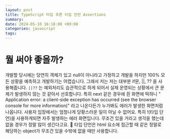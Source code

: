 ```yaml
---
layout: post
title: TypeScript 타입 추론 타입 단언 Assertions
summary: 
date: 2024-05-10 16:18:00 +09:00
categories: javascript
tags: 
---
```


# 뭘 써야 좋을까?
개발할 당시에는 당연히 객체가 있고 null이 아니라고 가정하고 개발을 하지만 100% 모든 상황을 예측하고 개발하기는 어렵습니다. 그래서 저는 저는 대부분 if문, ||, ?? 을 사용해줍니다. <code>||</code><code>??</code> 는 예외처리도 습관적으로 하게 되어서 실제 운영되는 상황에서 큰 문제가 발생하지 않는 것 같아서 선호합니다. 특히 next 같은 경우에 흰 화면에 떡하니 " Application error: a client-side exception has occurred (see the browser console for more information)" 라고 나온다든가 누가봐도 에러가 발생한 화면처럼 나옵니다. 사용자 입장에서는 엄청나게 당황스러운 일이 아닐 수 없어요. 특히 !(타입 단언)을 사용하게되면 자주 발생하는 에러 화면입니다. 무조건 있을 거라고 생각을 했는데 없을 경우가 정말 많이 생긴다고요. 🥲 타입 단언은 html 요소에 접근할 때 같은 정말로 해당하는 object가 무조건 있을 수밖에 없을 때만 사용합니다. 